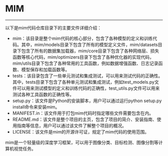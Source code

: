 # MIM

---

以下是mim代码仓库目录下的主要文件详细介绍：

- mim：该目录是整个mim代码的核心部分，包含了各种模型的定义和训练代码。其中，mim/models目录下包含了所有的模型定义文件，mim/datasets目录下包含了所有的数据集加载器，mim/core目录下包含了各种网络层、损失函数等核心代码，mim/optimizers目录下包含了各种优化器的实现代码，mim/utils目录下包含了各种常用的工具函数，例如数据增强函数、日志记录函数、模型保存和加载函数等。
- tests：该目录包含了一些单元测试和集成测试，可以用来测试代码的正确性。其中，tests目录下包含了各种单元测试和集成测试，例如test_models.py文件可以用来测试模型的定义和训练代码的正确性，test_utils.py文件可以用来测试各种工具函数的正确性等。
- setup.py：该文件是Python的安装脚本，用户可以通过运行python setup.py install命令来安装mim。
- MANIFEST.in：该文件用于打包mim代码时指定哪些文件需要包含在内。
- README.md：该文件是整个项目的主页，包含了项目的简介、安装指南、使用指南等信息，用户可以通过该文件了解整个项目的概况。
- LICENSE：该文件是mim的开源许可证，规定了mim代码的使用范围。

mim是一个轻量级的深度学习框架，可以用于图像分类、目标检测、图像分割等计算机视觉任务。